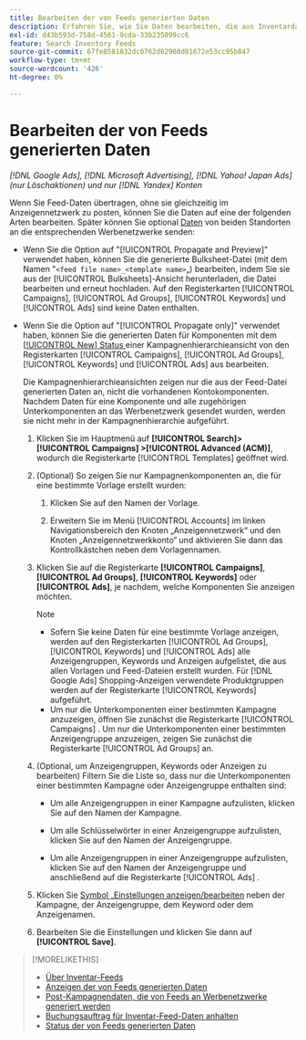 ```yaml
---
title: Bearbeiten der von Feeds generierten Daten
description: Erfahren Sie, wie Sie Daten bearbeiten, die aus Inventardaten-Feeds generiert wurden.
exl-id: d43b593d-758d-4561-9cda-33b235099cc6
feature: Search Inventory Feeds
source-git-commit: 67fe8581832dc0762d62908d01672e53cc95b847
workflow-type: tm+mt
source-wordcount: '426'
ht-degree: 0%

---
```


# Bearbeiten der von Feeds generierten Daten

*[!DNL Google Ads], [!DNL Microsoft Advertising], [!DNL Yahoo! Japan Ads] (nur Löschaktionen) und nur [!DNL Yandex] Konten*

Wenn Sie Feed-Daten übertragen, ohne sie gleichzeitig im Anzeigennetzwerk zu posten, können Sie die Daten auf eine der folgenden Arten bearbeiten. Später können Sie optional [Daten](propagated-data-post.md) von beiden Standorten an die entsprechenden Werbenetzwerke senden:

* Wenn Sie die Option auf &quot;[!UICONTROL Propagate and Preview]&quot; verwendet haben, können Sie die generierte Bulksheet-Datei (mit dem Namen &quot;`<feed file name>_<template name>`„) bearbeiten, indem Sie sie aus der [!UICONTROL Bulksheets]-Ansicht herunterladen, die Datei bearbeiten und erneut hochladen. Auf den Registerkarten [!UICONTROL Campaigns], [!UICONTROL Ad Groups], [!UICONTROL Keywords] und [!UICONTROL Ads] sind keine Daten enthalten.

* Wenn Sie die Option auf &quot;[!UICONTROL Propagate only]&quot; verwendet haben, können Sie die generierten Daten für Komponenten mit dem [[!UICONTROL New] Status ](propagated-data-status.md) einer Kampagnenhierarchieansicht von den Registerkarten [!UICONTROL Campaigns], [!UICONTROL Ad Groups], [!UICONTROL Keywords] und [!UICONTROL Ads] aus bearbeiten.

  Die Kampagnenhierarchieansichten zeigen nur die aus der Feed-Datei generierten Daten an, nicht die vorhandenen Kontokomponenten. Nachdem Daten für eine Komponente und alle zugehörigen Unterkomponenten an das Werbenetzwerk gesendet wurden, werden sie nicht mehr in der Kampagnenhierarchie aufgeführt.

   1. Klicken Sie im Hauptmenü auf **[!UICONTROL Search]> [!UICONTROL Campaigns] >[!UICONTROL Advanced (ACM)]**, wodurch die Registerkarte [!UICONTROL Templates] geöffnet wird.

   1. (Optional) So zeigen Sie nur Kampagnenkomponenten an, die für eine bestimmte Vorlage erstellt wurden:

      1. Klicken Sie auf den Namen der Vorlage.

      1. Erweitern Sie im Menü [!UICONTROL Accounts] im linken Navigationsbereich den Knoten „Anzeigennetzwerk“ und den Knoten „Anzeigennetzwerkkonto“ und aktivieren Sie dann das Kontrollkästchen neben dem Vorlagennamen.

   1. Klicken Sie auf die Registerkarte **[!UICONTROL Campaigns]**, **[!UICONTROL Ad Groups]**, **[!UICONTROL Keywords]** oder **[!UICONTROL Ads]**, je nachdem, welche Komponenten Sie anzeigen möchten.

      >[!NOTE]
      >
      >* Sofern Sie keine Daten für eine bestimmte Vorlage anzeigen, werden auf den Registerkarten [!UICONTROL Ad Groups], [!UICONTROL Keywords] und [!UICONTROL Ads] alle Anzeigengruppen, Keywords und Anzeigen aufgelistet, die aus allen Vorlagen und Feed-Dateien erstellt wurden. Für [!DNL Google Ads] Shopping-Anzeigen verwendete Produktgruppen werden auf der Registerkarte [!UICONTROL Keywords] aufgeführt.
      >* Um nur die Unterkomponenten einer bestimmten Kampagne anzuzeigen, öffnen Sie zunächst die Registerkarte [!UICONTROL Campaigns] . Um nur die Unterkomponenten einer bestimmten Anzeigengruppe anzuzeigen, zeigen Sie zunächst die Registerkarte [!UICONTROL Ad Groups] an.

   1. (Optional, um Anzeigengruppen, Keywords oder Anzeigen zu bearbeiten) Filtern Sie die Liste so, dass nur die Unterkomponenten einer bestimmten Kampagne oder Anzeigengruppe enthalten sind:

      * Um alle Anzeigengruppen in einer Kampagne aufzulisten, klicken Sie auf den Namen der Kampagne.

      * Um alle Schlüsselwörter in einer Anzeigengruppe aufzulisten, klicken Sie auf den Namen der Anzeigengruppe.

      * Um alle Anzeigengruppen in einer Anzeigengruppe aufzulisten, klicken Sie auf den Namen der Anzeigengruppe und anschließend auf die Registerkarte [!UICONTROL Ads] .

   1. Klicken Sie [ Symbol „Einstellungen anzeigen/bearbeiten](/help/search-social-commerce/assets/settings.png "Symbol „Einstellungen anzeigen/bearbeiten“") neben der Kampagne, der Anzeigengruppe, dem Keyword oder dem Anzeigenamen.

   1. Bearbeiten Sie die Einstellungen und klicken Sie dann auf **[!UICONTROL Save]**.

>[!MORELIKETHIS]
>
>* [Über Inventar-Feeds](inventory-feeds-about.md)
>* [Anzeigen der von Feeds generierten Daten](propagated-data-view.md)
>* [Post-Kampagnendaten, die von Feeds an Werbenetzwerke generiert werden](propagated-data-post.md)
>* [Buchungsauftrag für Inventar-Feed-Daten anhalten](stop-job.md)
>* [Status der von Feeds generierten Daten](propagated-data-status.md)
